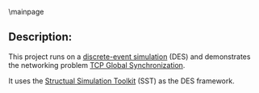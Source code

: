   \mainpage

## Description:

This project runs on a [discrete-event simulation](https://en.wikipedia.org/wiki/Discrete-event_simulation) (DES) and demonstrates the networking problem [TCP Global Synchronization](https://en.wikipedia.org/wiki/TCP_global_synchronization).

It uses the [Structual Simulation Toolkit](http://sst-simulator.org/) (SST) as the DES framework.

